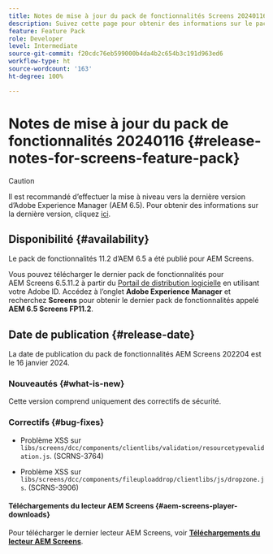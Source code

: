 ```yaml
---
title: Notes de mise à jour du pack de fonctionnalités Screens 20240116
description: Suivez cette page pour obtenir des informations sur le pack de fonctionnalités AEM Screens 20240116, publié le 16 janvier 2024.
feature: Feature Pack
role: Developer
level: Intermediate
source-git-commit: f20cdc76eb599000b4da4b2c654b3c191d963ed6
workflow-type: ht
source-wordcount: '163'
ht-degree: 100%

---
```


# Notes de mise à jour du pack de fonctionnalités 20240116 {#release-notes-for-screens-feature-pack}

>[!CAUTION]
>Il est recommandé d’effectuer la mise à niveau vers la dernière version d’Adobe Experience Manager (AEM 6.5). Pour obtenir des informations sur la dernière version, cliquez [ici](https://experienceleague.adobe.com/docs/experience-manager-65/content/release-notes/release-notes.html?lang=fr).

## Disponibilité {#availability}

Le pack de fonctionnalités 11.2 d’AEM 6.5 a été publié pour AEM Screens.

Vous pouvez télécharger le dernier pack de fonctionnalités pour AEM Screens 6.5.11.2 à partir du [Portail de distribution logicielle](https://experience.adobe.com/#/downloads/content/software-distribution/en/aem.html) en utilisant votre Adobe ID. Accédez à l’onglet **Adobe Experience Manager** et recherchez **Screens** pour obtenir le dernier pack de fonctionnalités appelé **AEM 6.5 Screens FP11.2**.

## Date de publication {#release-date}

La date de publication du pack de fonctionnalités AEM Screens 202204 est le 16 janvier 2024.

### Nouveautés {#what-is-new}

Cette version comprend uniquement des correctifs de sécurité.

### Correctifs {#bug-fixes}

* Problème XSS sur `libs/screens/dcc/components/clientlibs/validation/resourcetypevalidation.js`. (SCRNS-3764)

* Problème XSS sur `libs/screens/dcc/components/fileuploaddrop/clientlibs/js/dropzone.js`. (SCRNS-3906)

#### Téléchargements du lecteur AEM Screens  {#aem-screens-player-downloads}

Pour télécharger le dernier lecteur AEM Screens, voir **[Téléchargements du lecteur AEM Screens](https://download.macromedia.com/screens/index.html)**.
